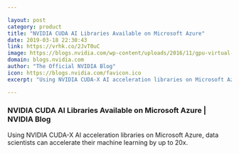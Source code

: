 ```yaml
---

layout: post
category: product
title: "NVIDIA CUDA AI Libraries Available on Microsoft Azure"
date: 2019-03-18 22:30:43
link: https://vrhk.co/2JvT0uC
image: https://blogs.nvidia.com/wp-content/uploads/2016/11/gpu-virtual-machines-cloud-672x367.jpg
domain: blogs.nvidia.com
author: "The Official NVIDIA Blog"
icon: https://blogs.nvidia.com/favicon.ico
excerpt: "Using NVIDIA CUDA-X AI acceleration libraries on Microsoft Azure, data scientists can accelerate their machine learning by up to 20x."

---
```


### NVIDIA CUDA AI Libraries Available on Microsoft Azure | NVIDIA Blog

Using NVIDIA CUDA-X AI acceleration libraries on Microsoft Azure, data scientists can accelerate their machine learning by up to 20x.